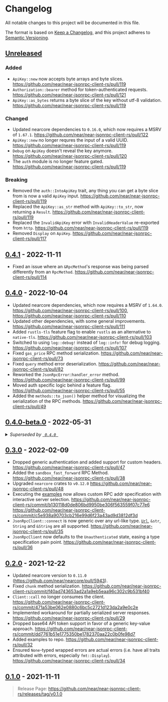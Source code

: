 # Changelog

All notable changes to this project will be documented in this file.

The format is based on [Keep a Changelog](https://keepachangelog.com/en/1.0.0/),
and this project adheres to [Semantic Versioning](https://semver.org/spec/v2.0.0.html).

## [Unreleased]

### Added

- `ApiKey::new` now accepts byte arrays and byte slices. <https://github.com/near/near-jsonrpc-client-rs/pull/119>
- `Authorization::bearer` method for token-authenticated requests. <https://github.com/near/near-jsonrpc-client-rs/pull/121>
- `ApiKey::as_bytes` returns a byte slice of the key without utf-8 validation. <https://github.com/near/near-jsonrpc-client-rs/pull/119>

### Changed

- Updated nearcore dependencies to `0.16.0`, which now requires a MSRV of `1.67.1`. <https://github.com/near/near-jsonrpc-client-rs/pull/122>
- `ApiKey::new` no longer requres the input of a valid UUID. <https://github.com/near/near-jsonrpc-client-rs/pull/119>
- `Debug` on `ApiKey` doesn't reveal the key anymore. <https://github.com/near/near-jsonrpc-client-rs/pull/120>
- The `auth` module is no longer feature gated. <https://github.com/near/near-jsonrpc-client-rs/pull/119>

### Breaking

- Removed the `auth::IntoApiKey` trait, any thing you can get a byte slice from is now a valid `ApiKey` input. <https://github.com/near/near-jsonrpc-client-rs/pull/119>
- Replaced the `ApiKey::as_str` method with `ApiKey::to_str`, now returning a `Result`. <https://github.com/near/near-jsonrpc-client-rs/pull/119>
- Replaced the `InvalidApiKey` error with `InvalidHeaderValue` re-exported from `http`. <https://github.com/near/near-jsonrpc-client-rs/pull/119>
- Removed `Display` on `ApiKey`. <https://github.com/near/near-jsonrpc-client-rs/pull/117>

## [0.4.1] - 2022-11-11

- Fixed an issue where an `&RpcMethod`'s response was being parsed differently from an `RpcMethod`. <https://github.com/near/near-jsonrpc-client-rs/pull/114>

## [0.4.0] - 2022-10-04

- Updated nearcore dependencies, which now requires a MSRV of `1.64.0`. <https://github.com/near/near-jsonrpc-client-rs/pull/100>, <https://github.com/near/near-jsonrpc-client-rs/pull/110>
- Updated other dependencies, with some general improvements. <https://github.com/near/near-jsonrpc-client-rs/pull/111>
- Added `rustls-tls` feature flag to enable `rustls` as an alternative to `native-tls`. <https://github.com/near/near-jsonrpc-client-rs/pull/103>
- Switched to using `log::debug!` instead of `log::info!` for debug logging. <https://github.com/near/near-jsonrpc-client-rs/pull/107>
- Fixed `gas_price` RPC method serialization. <https://github.com/near/near-jsonrpc-client-rs/pull/73>
- Fixed `query` method error deserialization. <https://github.com/near/near-jsonrpc-client-rs/pull/82>
- Reworked the `JsonRpcError`::`handler_error` method. <https://github.com/near/near-jsonrpc-client-rs/pull/99>
- Moved auth specific logic behind a feature flag. <https://github.com/near/near-jsonrpc-client-rs/pull/55>
- Added the `methods::to_json()` helper method for visualizing the serialization of the RPC methods. <https://github.com/near/near-jsonrpc-client-rs/pull/49>

## [0.4.0-beta.0] - 2022-05-31

<details>
<summary>
  <em>
    Superseded by <a href="https://github.com/near/near-jsonrpc-client-rs/compare/v0.4.0-beta.0...v0.4.0">
      <code> 0.4.0 </code>
    </a>
  </em>
</summary>

> - Updated nearcore dependencies, fixing a previous breaking change. <https://github.com/near/near-jsonrpc-client-rs/pull/100>
> - Fixed `gas_price` RPC method serialization. <https://github.com/near/near-jsonrpc-client-rs/pull/73>
> - Fixed `query` method error deserialization. <https://github.com/near/near-jsonrpc-client-rs/pull/82>
> - Reworked the `JsonRpcError`::`handler_error` method. <https://github.com/near/near-jsonrpc-client-rs/pull/99>
> - Moved auth specific logic behind a feature flag. <https://github.com/near/near-jsonrpc-client-rs/pull/55>
> - Added the `methods::to_json()` helper method for visualizing the serialization of the RPC methods. <https://github.com/near/near-jsonrpc-client-rs/pull/49>

</details>

## [0.3.0] - 2022-02-09

- Dropped generic authentication and added support for custom headers. <https://github.com/near/near-jsonrpc-client-rs/pull/47>
- Added the `sandbox_fast_forward` RPC Method. <https://github.com/near/near-jsonrpc-client-rs/pull/38>
- Upgraded `nearcore` crates to `v0.12.0` <https://github.com/near/near-jsonrpc-client-rs/pull/48>
- Executing the [examples](https://github.com/near/near-jsonrpc-client-rs/tree/master/examples) now allows custom RPC addr specification with interactive server selection. <https://github.com/near/near-jsonrpc-client-rs/commit/b130118d0de806bd9950be306f563559f07c77e6> <https://github.com/near/near-jsonrpc-client-rs/commit/c5e938a90703cb216e99d6f23a43ad9d3812df3d>
- `JsonRpcClient::connect` is now generic over any url-like type. [`Url`](https://docs.rs/url/*/url/struct.Url.html), `&str`, `String` and `&String` are all supported. <https://github.com/near/near-jsonrpc-client-rs/pull/35>
- `JsonRpcClient` now defaults to the `Unauthenticated` state, easing a type specification pain point. <https://github.com/near/near-jsonrpc-client-rs/pull/36>

## [0.2.0] - 2021-12-22

- Updated nearcore version to `0.11.0` (<https://github.com/near/nearcore/pull/5943>).
- Fixed `chunk` method serialization. <https://github.com/near/near-jsonrpc-client-rs/commit/f40ad743653ad2a1a9eb5eaa96c302c9b531bf40>
- `Client::call` no longer consumes the client. <https://github.com/near/near-jsonrpc-client-rs/commit/471a53be062e0880c6bc5c2721d123da2a9e0c2e>
- Implemented workaround for partially serialized server responses. <https://github.com/near/near-jsonrpc-client-rs/pull/29>
- Dropped base64 API token support in favor of a generic key-value approach. <https://github.com/near/near-jsonrpc-client-rs/commit/dd7761b51e1775350be1782370aa22c0b0fe98d7>
- Added examples to repo. <https://github.com/near/near-jsonrpc-client-rs/pull/32>
- Ensured `None`-typed wrapped errors are actual errors (i.e. have all traits attributed with errors, especially `fmt::Display`). <https://github.com/near/near-jsonrpc-client-rs/pull/34>

## [0.1.0] - 2021-11-11

> Release Page: <https://github.com/near/near-jsonrpc-client-rs/releases/tag/v0.1.0>

[unreleased]: https://github.com/near/near-jsonrpc-client-rs/compare/v0.4.1...HEAD
[0.4.1]: https://github.com/near/near-jsonrpc-client-rs/compare/v0.4.0...v0.4.1
[0.4.0]: https://github.com/near/near-jsonrpc-client-rs/compare/v0.3.0...v0.4.0
[0.4.0-beta.0]: https://github.com/near/near-jsonrpc-client-rs/compare/v0.3.0...v0.4.0-beta.0
[0.3.0]: https://github.com/near/near-jsonrpc-client-rs/compare/v0.2.0...v0.3.0
[0.2.0]: https://github.com/near/near-jsonrpc-client-rs/compare/v0.1.0...v0.2.0
[0.1.0]: https://github.com/near/near-jsonrpc-client-rs/releases/tag/v0.1.0
